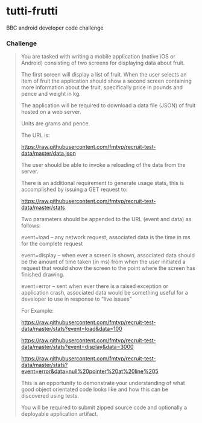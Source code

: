 # tutti-frutti
BBC android developer code challenge


### Challenge 
> You are tasked with writing a mobile application (native iOS or Android) consisting of two screens for displaying data about fruit.
> 
> The first screen will display a list of fruit. When the user selects an item of fruit the application should show a second screen containing more information about the fruit, specifically price in pounds and pence and weight in kg.
> 
> The application will be required to download a data file (JSON) of fruit hosted on a web server. 
> 
> Units are grams and pence. 
> 
> The URL is:
> 
> https://raw.githubusercontent.com/fmtvp/recruit-test-data/master/data.json
> 
> The user should be able to invoke a reloading of the data from the server. 
> 
> There is an additional requirement to generate usage stats, this is accomplished by issuing a GET request to:
> 
> https://raw.githubusercontent.com/fmtvp/recruit-test-data/master/stats
> 
> Two parameters should be appended to the URL (event and data) as follows:
> 
> event=load – any network request, associated data is the time in ms for the complete request
> 
> event=display – when ever a screen is shown, associated data should be the amount of time taken (in ms) from when the user initiated a request that would show the screen to the point where the screen has finished drawing.
> 
> event=error – sent when ever there is a raised exception or application crash, associated data would be something useful for a developer to use in response to “live issues”
> 
> For Example:
> 
> https://raw.githubusercontent.com/fmtvp/recruit-test-data/master/stats?event=load&data=100
> 
> https://raw.githubusercontent.com/fmtvp/recruit-test-data/master/stats?event=display&data=3000
> 
> https://raw.githubusercontent.com/fmtvp/recruit-test-data/master/stats?event=error&data=null%20pointer%20at%20line%205
> 
> This is an opportunity to demonstrate your understanding of what good object orientated code looks like and how this can be discovered using tests. 
> 
> You will be required to submit zipped source code and optionally a deployable application artifact.
